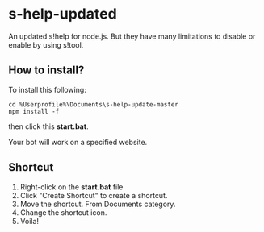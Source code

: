 # s-help-updated
An updated s!help for node.js. But they have many limitations to disable or enable by using s!tool.
## How to install?
To install this following:
```
cd %Userprofile%\Documents\s-help-update-master
npm install -f
```
then click this **start.bat**.

Your bot will work on a specified website.

## Shortcut
1. Right-click on the **start.bat** file
1. Click "Create Shortcut" to create a shortcut.
1. Move the shortcut. From Documents category.
1. Change the shortcut icon.
1. Voila!
